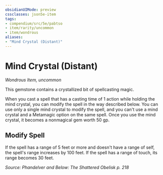 ```yaml
---
obsidianUIMode: preview
cssclasses: json5e-item
tags:
- compendium/src/5e/pabtso
- item/rarity/uncommon
- item/wondrous
aliases: 
- "Mind Crystal (Distant)"
---
```

# Mind Crystal (Distant)
*Wondrous Item, uncommon*  


This gemstone contains a crystallized bit of spellcasting magic.

When you cast a spell that has a casting time of 1 action while holding the mind crystal, you can modify the spell in the way described below. You can use only a single mind crystal to modify the spell, and you can't use a mind crystal and a Metamagic option on the same spell. Once you use the mind crystal, it becomes a nonmagical gem worth 50 gp.

## Modify Spell

If the spell has a range of 5 feet or more and doesn't have a range of self, the spell's range increases by 100 feet. If the spell has a range of touch, its range becomes 30 feet.

*Source: Phandelver and Below: The Shattered Obelisk p. 218*